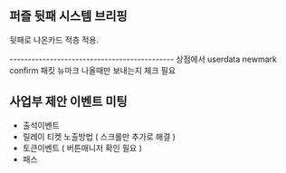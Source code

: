 ## 퍼즐 뒷패 시스템 브리핑

뒷패로 나온카드 적층 적용.


*---------------------------------------------*
상점에서 userdata newmark confirm 패킷
뉴마크 나올때만 보내는지 체크 필요


## 사업부 제안 이벤트 미팅
- 출석이벤트 
- 릴레이 티켓 노출방법 ( 스크롤만 추가로 해결 )
- 토큰이벤트 ( 버튼매니저 확인 필요 )
- 패스 

